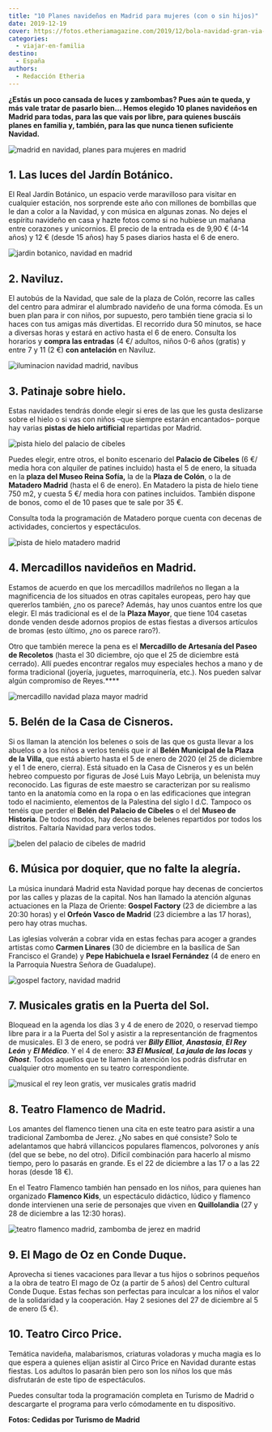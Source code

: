 ```yaml
---
title: "10 Planes navideños en Madrid para mujeres (con o sin hijos)"
date: 2019-12-19
cover: https://fotos.etheriamagazine.com/2019/12/bola-navidad-gran-via-alcala.jpg
categories: 
  - viajar-en-familia
destino: 
  - España
authors: 
  - Redacción Etheria
---
```


**¿Estás un poco cansada de luces y zambombas? Pues aún te queda, y más vale tratar de 
pasarlo bien... Hemos elegido 10 planes navideños en Madrid para todas, para las que 
vais por libre, para quienes buscáis planes en familia y, también, para las que nunca 
tienen suficiente Navidad.** 

![madrid en navidad, planes para mujeres en madrid](https://fotos.etheriamagazine.com/2019/12/bola-navidad-gran-via-alcala.jpg "Madrid se ilumina en Navidad.")

## 1\. Las luces del Jardín Botánico.

El Real Jardín Botánico, un espacio verde maravilloso para visitar en cualquier 
estación, nos sorprende este año con millones de bombillas que le dan a color a la 
Navidad, y con música en algunas zonas. No dejes el espíritu navideño en casa y hazte 
fotos como si no hubiese un mañana entre corazones y unicornios. El precio de la entrada 
es de 9,90 € (4-14 años) y 12 € (desde 15 años) hay 5 pases diarios hasta el 6 de enero. 

![jardin botanico, navidad en madrid](https://fotos.etheriamagazine.com/2019/12/luces-del-real-jardin-botanico.jpg "Luces del Real Jardín Botánico. © Christmas Garden")

## 2\. Naviluz.

El autobús de la Navidad, que sale de la plaza de Colón, recorre las calles del centro 
para admirar el alumbrado navideño de una forma cómoda. Es un buen plan para ir con 
niños, por supuesto, pero también tiene gracia si lo haces con tus amigas más 
divertidas. El recorrido dura 50 minutos, se hace a diversas horas y estará en activo 
hasta el 6 de enero. Consulta los horarios y **compra las entradas** (4 €/ adultos, 
niños 0-6 años (gratis) y entre 7 y 11 (2 €) **con antelación** en Naviluz. 

![iluminacion navidad madrid, navibus](https://fotos.etheriamagazine.com/2019/12/iluminacion-navidad-gran-via-madrid.jpg "Iluminación de Gran Vía (Madrid).")

## 3\. Patinaje sobre hielo.

Estas navidades tendrás donde elegir si eres de las que les gusta deslizarse sobre el 
hielo o si vas con niños –que siempre estarán encantados– porque hay varias **pistas de 
hielo artificial** repartidas por Madrid. 

![pista hielo del palacio de cibeles](https://fotos.etheriamagazine.com/2019/12/pista-hielo-centrocentro-palacio-cibeles.jpg "Pista de hielo del Palacio a Cibeles.")

Puedes elegir, entre otros, el bonito escenario del **Palacio de Cibeles** (6 €/ media 
hora con alquiler de patines incluido) hasta el 5 de enero, la situada en la **plaza del 
Museo Reina Sofía,** la de la **Plaza de Colón**, o la de **Matadero Madrid** (hasta el 
6 de enero). En Matadero la pista de hielo tiene 750 m2, y cuesta 5 €/ media hora con 
patines incluidos. También dispone de bonos, como el de 10 pases que te sale por 35 €. 

Consulta toda la programación de Matadero porque cuenta con decenas de actividades, 
conciertos y espectáculos. 

![pista de hielo matadero madrid](https://fotos.etheriamagazine.com/2019/12/pista-hielo-matadero.jpg "Pista de hielo de Matadero Madrid.")

## 4\. Mercadillos navideños en Madrid.

Estamos de acuerdo en que los mercadillos madrileños no llegan a la magnificencia de los 
situados en otras capitales europeas, pero hay que quererlos también, ¿no os parece? 
Además, hay unos cuantos entre los que elegir. El más tradicional es el de la **Plaza 
Mayor**, que tiene 104 casetas donde venden desde adornos propios de estas fiestas a 
diversos artículos de bromas (esto último, ¿no os parece raro?). 

Otro que también merece la pena es el **Mercadillo de Artesanía del Paseo de Recoletos** 
(hasta el 30 diciembre, ojo que el 25 de diciembre está cerrado). Allí puedes encontrar 
regalos muy especiales hechos a mano y de forma tradicional (joyería, juguetes, 
marroquinería, etc.). Nos pueden salvar algún compromiso de Reyes.**** 

![mercadillo navidad plaza mayor madrid](https://fotos.etheriamagazine.com/2019/12/Mercadillo-Plaza-Mayor-navidad.jpg "Mercadillo navideño de la Plaza Mayor de Madrid.")

## 5\. Belén de la Casa de Cisneros.

Si os llaman la atención los belenes o sois de las que os gusta llevar a los abuelos o a 
los niños a verlos tenéis que ir al **Belén Municipal de la Plaza de la 
Villa**[,](https://www.navidadmadrid.com/evento/belen-municipal-de-plaza-de-la-villa) 
que está abierto hasta el 5 de enero de 2020 (el 25 de diciembre y el 1 de enero, 
cierra). Está situado en la Casa de Cisneros y es un belén hebreo compuesto por figuras 
de José Luis Mayo Lebrija, un belenista muy reconocido. Las figuras de este maestro se 
caracterizan por su realismo tanto en la anatomía como en la ropa o en las edificaciones 
que integran todo el nacimiento, elementos de la Palestina del siglo I d.C. Tampoco os 
tenéis que perder el **Belén del Palacio de Cibeles** o el del **Museo de Historia**. De 
todos modos, hay decenas de belenes repartidos por todos los distritos. Faltaría Navidad 
para verlos todos. 

![belen del palacio de cibeles de madrid](https://fotos.etheriamagazine.com/2019/12/belen-cibeles-madrid.jpg "Belén del Palacio de Cibeles.")

## 6\. Música por doquier, que no falte la alegría.

La música inundará Madrid esta Navidad porque hay decenas de conciertos por las calles y 
plazas de la capital. Nos han llamado la atención algunas actuaciones en la Plaza de 
Oriente: **Gospel Factory** (23 de diciembre a las 20:30 horas) y el **Orfeón Vasco de 
Madrid** (23 diciembre a las 17 horas), pero hay otras muchas. 

Las iglesias volverán a cobrar vida en estas fechas para acoger a grandes artistas como 
**Carmen Linares** (30 de diciembre en la basílica de San Francisco el Grande) y **Pepe 
Habichuela e Israel Fernández** (4 de enero en la Parroquia Nuestra Señora de 
Guadalupe). 

![gospel factory, navidad madrid](https://fotos.etheriamagazine.com/2019/12/madrid-navidad-Gospel-Factory.jpg "Gospel Factory actuará en la Plaza de Oriente.")

## 7\. Musicales gratis en la Puerta del Sol.

Bloquead en la agenda los días 3 y 4 de enero de 2020, o reservad tiempo libre para ir a 
la Puerta del Sol y asistir a la representanción de fragmentos de musicales. El 3 de 
enero, se podrá ver _**Billy Elliot**_, **_Anastasia_**, **_El Rey León_** y _**El 
Médico**_. Y el 4 de enero: _**33 El Musical**_, _**La jaula de las locas**_ y 
**_Ghost_**. Todos aquellos que te llamen la atención los podrás disfrutar en cualquier 
otro momento en su teatro correspondiente. 

![musical el rey leon gratis, ver musicales gratis madrid](https://fotos.etheriamagazine.com/2019/12/musical-gratis-El-Rey-Leon.jpg "Disfruta del musical El Rey León en la Puerta del Sol.")

## 8\. Teatro Flamenco de Madrid.

Los amantes del flamenco tienen una cita en este teatro para asistir a una tradicional 
Zambomba de Jerez. ¿No sabes en qué consiste? Solo te adelantamos que habrá villancicos 
populares flamencos, polvorones y anís (del que se bebe, no del otro). Difícil 
combinación para hacerlo al mismo tiempo, pero lo pasarás en grande. Es el 22 de 
diciembre a las 17 o a las 22 horas (desde 18 €). 

En el Teatro Flamenco también han pensado en los niños, para quienes han organizado 
**Flamenco Kids**, un espectáculo didáctico, lúdico y flamenco donde intervienen una 
serie de personajes que viven en **Quillolandia** (27 y 28 de diciembre a las 12:30 
horas). 

![teatro flamenco madrid, zambomba de jerez en madrid](https://fotos.etheriamagazine.com/2019/12/Zambomba-de-Jerez-en-teatro-flamenco.jpg "Zambomba de Jerez en el © Teatro Flamenco de Madrid.")

## 9\. El Mago de Oz en Conde Duque.

Aprovecha si tienes vacaciones para llevar a tus hijos o sobrinos pequeños a la obra de 
teatro El mago de Oz (a partir de 5 años) del Centro cultural Conde Duque. Estas fechas 
son perfectas para inculcar a los niños el valor de la solidaridad y la cooperación. Hay 
2 sesiones del 27 de diciembre al 5 de enero (5 €). 

## 10\. Teatro Circo Price.

Temática navideña, malabarismos, criaturas voladoras y mucha magia es lo que espera a 
quienes elijan asistir al Circo Price en Navidad durante estas fiestas. Los adultos lo 
pasarán bien pero son los niños los que más disfrutarán de este tipo de espectáculos. 

Puedes consultar toda la programación completa en Turismo de Madrid o descargarte el 
programa para verlo cómodamente en tu dispositivo. 

**Fotos: Cedidas por Turismo de Madrid**
